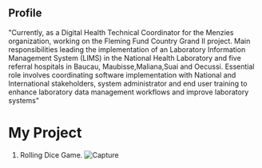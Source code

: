 ## Profile

"Currently, as a Digital Health Technical Coordinator for the Menzies organization, working on the Fleming Fund Country Grand II project.
Main responsibilities leading the implementation of an Laboratory Information Management System (LIMS) in the National
Health Laboratory and five referral hospitals in Baucau, Maubisse,Maliana,Suai and Oecussi. Essential role involves coordinating software
implementation with National and International stakeholders, system administrator and end user training to enhance laboratory data management workflows and improve laboratory systems"




# My Project 
1. Rolling Dice Game.
![Capture](https://github.com/user-attachments/assets/3e24aac2-3d11-4f31-9b7e-5c2d71dae4ad)


